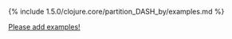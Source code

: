 {% include 1.5.0/clojure.core/partition_DASH_by/examples.md %}

[Please add examples!](https://github.com/arrdem/grimoire/edit/master/_includes/1.6.0/clojure.core/partition_DASH_by/examples.md)
